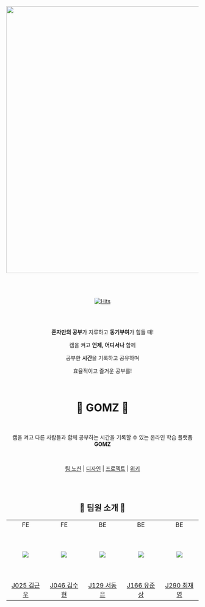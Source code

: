 <br/>
<br/>
<br/>

<div align="center">
 <img src="https://github.com/user-attachments/assets/da5961a6-5726-49a1-82ce-afb6d520822e" width="700">
</div>

<br/>
<br/>
<br/>

<div align="center">
  
  [![Hits](https://hits.seeyoufarm.com/api/count/incr/badge.svg?url=https%3A%2F%2Fgithub.com%2Fboostcampwm-2024%2Fweb24-GOMZ&count_bg=%23A5DD42&title_bg=%231E1E1E&icon=&icon_color=%23E7E7E7&title=hits&edge_flat=false)](https://hits.seeyoufarm.com)
  
</div>

<br/>
<br/>

<div align="center">
 <p><b>혼자만의 공부</b>가 지루하고 <b>동기부여</b>가 힘들 때!</p>
 <p>캠을 켜고 <b>언제, 어디서나</b> 함께</p>
 <p>공부한 <b>시간</b>을 기록하고 공유하며</p>
 <p>효율적이고 즐거운 공부를!</p>
</div>

<br/>

<h1 align="center">🐻 GOMZ 🐻</h1>
<br/>
<p align="center">캠을 켜고 다른 사람들과 함께 공부하는 시간을 기록할 수 있는 온라인 학습 플랫폼 <b>GOMZ</b></p>
<br/>

<div align="center">
  
[팀 노션](https://www.notion.so/GOMZ-128fab6ff8a7807e9f85ee7da4ed2344) | [디자인](https://www.figma.com/design/WUBVqHUPPmhxxHw2aHtOfF/GOMZ) | [프로젝트](https://github.com/orgs/boostcampwm-2024/projects/3) | [위키](https://github.com/boostcampwm-2024/web24-GOMZ/wiki)

</div>

<br/>
<br/>

<h2 align="center">🐻 팀원 소개 🐻</h2>

<markdown-accessiblity-table data-catalyst=""><table align="center">

  <tbody>
    <tr>
    <td align="center" width="130px">FE</td>
    <td align="center" width="130px">FE</td>
    <td align="center" width="130px">BE</td>
    <td align="center" width="130px">BE</td>
    <td align="center" width="130px">BE</td>
  </tr>
    <tr height="130px">
    <td align="center" width="130px">
      <a href="https://github.com/9eunwoo"><img src="https://avatars.githubusercontent.com/u/148485694?v=4" style="max-width: 100%;"></a>
    </td>
    <td align="center" width="130px">
      <a href="https://github.com/suhyun-00"><img src="https://avatars.githubusercontent.com/u/173233901?v=4" style="max-width: 100%;"></a>
    </td>
    <td align="center" width="130px">
      <a href="https://github.com/solyrion"><img src="https://avatars.githubusercontent.com/u/70051475?v=4" style="max-width: 100%;"></a>
    </td>
    <td align="center" width="130px">
      <a href="https://github.com/stupidJoon"><img src="https://avatars.githubusercontent.com/u/35032401?v=4" style="max-width: 100%;"></a>
    </td>
<td align="center" width="130px">
      <a href="https://github.com/Choi-JY1107"><img src="https://avatars.githubusercontent.com/u/52996979?v=4" style="max-width: 100%;"></a>
    </td>
  </tr>
  <tr height="50px">
    <td align="center" width="130px">
      <a href="https://github.com/9eunwoo">J025 김근우</a>
    </td>
    <td align="center" width="130px">
      <a href="https://github.com/suhyun-00">J046 김수현</a>
    </td>
    <td align="center" width="130px">
      <a href="https://github.com/solyrion">J129 서동은</a>
    </td>
    <td align="center" width="130px">
      <a href="https://github.com/stupidJoon">J166 유준상</a>
    </td>
    <td align="center" width="130px">
      <a href="https://github.com/Choi-JY1107">J290 최재영</a>
    </td>
  </tr>
</tbody></table></markdown-accessiblity-table>
